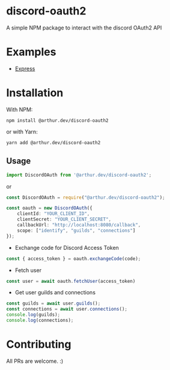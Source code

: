 # discord-oauth2
A simple NPM package to interact with the discord OAuth2 API

# Examples
* [Express](https://github.com/arthur-rl/discord-oauth2/tree/master/examples/express)

# Installation

With NPM:
```
npm install @arthur.dev/discord-oauth2
```
or with Yarn:
```
yarn add @arthur.dev/discord-oauth2
```

## Usage


```ts
import DiscordOAuth from '@arthur.dev/discord-oauth2';
```
or
```js
const DiscordOAuth = require("@arthur.dev/discord-oauth2");
```

```ts
const oauth = new DiscordOAuth({
    clientId: "YOUR_CLIENT_ID",
    clientSecret: "YOUR_CLIENT_SECRET",
    callbackUrl: "http://localhost:8080/callback",
    scope: ["identify", "guilds", "connections"]
});
```
* Exchange code for Discord Access Token
```ts
const { access_token } = oauth.exchangeCode(code);
```
* Fetch user
```ts
const user = await oauth.fetchUser(access_token)
```
* Get user guilds and connections
```ts
const guilds = await user.guilds();
const connections = await user.connections();
console.log(guilds);
console.log(connections);
```

# Contributing
All PRs are welcome. :)



